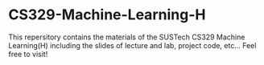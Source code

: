 # CS329-Machine-Learning-H
This repersitory contains the materials of the SUSTech CS329 Machine Learning(H) including the slides of lecture and lab, project code, etc... Feel free to visit!
